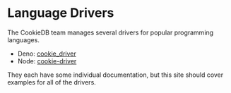 # Language Drivers

The CookieDB team manages several drivers for popular programming languages.

- Deno: [cookie_driver](https://deno.land/x/cookie_driver)
- Node: [cookie-driver](https://www.npmjs.com/package/cookie-driver)

They each have some individual documentation, but this site should cover
examples for all of the drivers.
